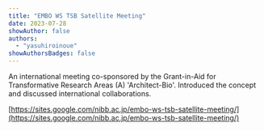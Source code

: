 ```yaml
---
title: "EMBO WS TSB Satellite Meeting"
date: 2023-07-28
showAuthor: false
authors:
  - "yasuhiroinoue"
showAuthorsBadges: false
---
```


An international meeting co-sponsored by the Grant-in-Aid for Transformative Research Areas (A) 'Architect-Bio'. Introduced the concept and discussed international collaborations.

[https://sites.google.com/nibb.ac.jp/embo-ws-tsb-satellite-meeting/](https://sites.google.com/nibb.ac.jp/embo-ws-tsb-satellite-meeting/)
